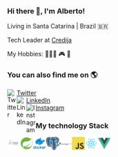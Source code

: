 ### Hi there 👋, I'm Alberto!

Living in Santa Catarina | Brazil 🇧🇷

Tech Leader at [Credija](https://www.credija.com.br)

My Hobbies: 🏄🏻‍♂️ 🎮 🎸



### You can also find me on 🌎

[<img align="left" alt="Twitter" width="22px" src="https://cdn.jsdelivr.net/npm/simple-icons@v3/icons/twitter.svg" /> Twitter ][twitterUrl]<br>
[<img align="left" alt="LinkedIn" width="22px" src="https://cdn.jsdelivr.net/npm/simple-icons@v3/icons/linkedin.svg" /> LinkedIn ][linkedinUrl] <br>
[<img align="left" alt="Instagram" width="22px" src="https://cdn.jsdelivr.net/npm/simple-icons@v3/icons/instagram.svg" /> Instagram ][instagramUrl] <br>


### My technology Stack

<img align="left" alt="Java" width="30px" src="https://raw.githubusercontent.com/github/explore/80688e429a7d4ef2fca1e82350fe8e3517d3494d/topics/java/java.png" />
<img align="left" alt="Spring Boot" width="30px" src="https://raw.githubusercontent.com/github/explore/80688e429a7d4ef2fca1e82350fe8e3517d3494d/topics/spring-boot/spring-boot.png" />
<img align="left" alt="Docker" width="30px" src="https://raw.githubusercontent.com/github/explore/80688e429a7d4ef2fca1e82350fe8e3517d3494d/topics/docker/docker.png" />
<img align="left" alt="Postgresql" width="30px" src="https://raw.githubusercontent.com/github/explore/80688e429a7d4ef2fca1e82350fe8e3517d3494d/topics/postgresql/postgresql.png" />
<img align="left" alt="MongoDB" width="30px" src="https://raw.githubusercontent.com/github/explore/80688e429a7d4ef2fca1e82350fe8e3517d3494d/topics/mongodb/mongodb.png" />
<img align="left" alt="JavaScript" width="30px" src="https://raw.githubusercontent.com/github/explore/80688e429a7d4ef2fca1e82350fe8e3517d3494d/topics/javascript/javascript.png" />
<img align="left" alt="React" width="30px" src="https://raw.githubusercontent.com/github/explore/80688e429a7d4ef2fca1e82350fe8e3517d3494d/topics/react/react.png" />
<img align="left" alt="Vue" width="30px" src="https://raw.githubusercontent.com/github/explore/80688e429a7d4ef2fca1e82350fe8e3517d3494d/topics/vue/vue.png" />

[twitterUrl]: https://twitter.com/alberto_off
[linkedinUrl]: https://www.linkedin.com/in/albertosrocha
[instagramUrl]: https://www.instagram.com/_albertosemprebon

<!--
**albertosrocha/albertosrocha** is a ✨ _special_ ✨ repository because its `README.md` (this file) appears on your GitHub profile.

Here are some ideas to get you started:

- 🔭 I’m currently working on ...
- 🌱 I’m currently learning ...
- 👯 I’m looking to collaborate on ...
- 🤔 I’m looking for help with ...
- 💬 Ask me about ...
- 📫 How to reach me: ...
- 😄 Pronouns: ...
- ⚡ Fun fact: ...
-->

